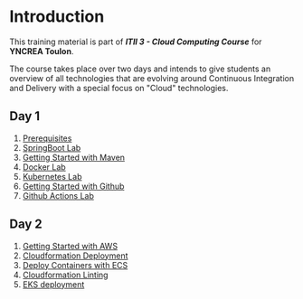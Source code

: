 # Introduction

This training material is part of **_ITII 3 - Cloud Computing Course_** for **YNCREA Toulon**.

The course takes place over two days and intends to give students an overview of all technologies that are evolving around Continuous Integration and Delivery with a special focus on "Cloud" technologies.

## Day 1

1. [Prerequisites](./prerequisites.md)
1. [SpringBoot Lab](./javaspringboot.md)
1. [Getting Started with Maven](./maven.md)
1. [Docker Lab](./docker.md)
1. [Kubernetes Lab](./kubernetes.md)
1. [Getting Started with Github](./github.md)
1. [Github Actions Lab](./github-actions.md)

## Day 2

1. [Getting Started with AWS](./aws.md)
1. [Cloudformation Deployment](./cloudformation.md)
1. [Deploy Containers with ECS](./ecs.md)
1. [Cloudformation Linting](./cfn-nag.md)
1. [EKS deployment](./eks.md)